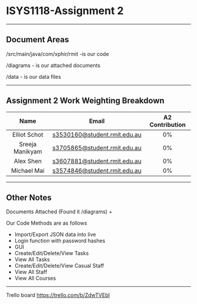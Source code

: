 # ISYS1118-Assignment 2

***
## Document Areas
/src/main/java/com/xphir/rmit -is our code

/diagrams - is our attached documents

/data - is our data files

***

## Assignment 2 Work Weighting Breakdown

| Name       		| Email         				| A2 Contribution	|
|:-----------------:|:-----------------------------:|:-----------------:|
| Elliot Schot      | s3530160@student.rmit.edu.au	| 0%				|
| Sreeja Manikyam	| s3705865@student.rmit.edu.au	| 0%				|
| Alex Shen			| s3607881@student.rmit.edu.au	| 0%				|
| Michael Mai		| s3574846@student.rmit.edu.au	| 0%				|

***
## Other Notes

Documents Attached (Found it /diagrams)
+ 


Our Code Methods are as follows
+ Import/Export JSON data into live
+ Login function with password hashes
+ GUI
+ Create/Edit/Delete/View Tasks
+ View All Tasks
+ Create/Edit/Delete/View Casual Staff
+ View All Staff
+ View All Courses


***

Trello board https://trello.com/b/ZdwTVEbI